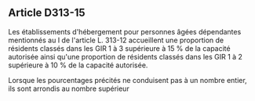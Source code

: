 ## Article D313-15


Les établissements d'hébergement pour personnes âgées dépendantes mentionnés au I de l'article L. 313-12
accueillent une proportion de résidents classés dans les GIR 1 à 3 supérieure à 15 % de la capacité autorisée
ainsi qu'une proportion de résidents classés dans les GIR 1 à 2 supérieure à 10 % de la capacité autorisée.

Lorsque les pourcentages précités ne conduisent pas à un nombre entier, ils sont arrondis au nombre
supérieur

